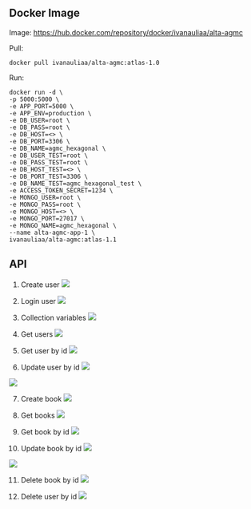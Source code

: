 ## Docker Image

Image: https://hub.docker.com/repository/docker/ivanauliaa/alta-agmc

Pull:
```
docker pull ivanauliaa/alta-agmc:atlas-1.0
```

Run:

```
docker run -d \
-p 5000:5000 \
-e APP_PORT=5000 \
-e APP_ENV=production \
-e DB_USER=root \
-e DB_PASS=root \
-e DB_HOST=<> \
-e DB_PORT=3306 \
-e DB_NAME=agmc_hexagonal \
-e DB_USER_TEST=root \
-e DB_PASS_TEST=root \
-e DB_HOST_TEST=<> \
-e DB_PORT_TEST=3306 \
-e DB_NAME_TEST=agmc_hexagonal_test \
-e ACCESS_TOKEN_SECRET=1234 \
-e MONGO_USER=root \
-e MONGO_PASS=root \
-e MONGO_HOST=<> \
-e MONGO_PORT=27017 \
-e MONGO_NAME=agmc_hexagonal \
--name alta-agmc-app-1 \
ivanauliaa/alta-agmc:atlas-1.1
```

## API

1. Create user
![](screenshots/Screenshot%20(154).png)

2. Login user
![](screenshots/Screenshot%20(155).png)

3. Collection variables
![](screenshots/Screenshot%20(156).png)

4. Get users
![](screenshots/Screenshot%20(157).png)

5. Get user by id
![](screenshots/Screenshot%20(158).png)

6. Update user by id
![](screenshots/Screenshot%20(159).png)

![](screenshots/Screenshot%20(160).png)

7. Create book
![](screenshots/Screenshot%20(161).png)

8. Get books
![](screenshots/Screenshot%20(162).png)

9. Get book by id
![](screenshots/Screenshot%20(163).png)

10. Update book by id
![](screenshots/Screenshot%20(164).png)

![](screenshots/Screenshot%20(165).png)

11. Delete book by id
![](screenshots/Screenshot%20(166).png)

12. Delete user by id
![](screenshots/Screenshot%20(167).png)
